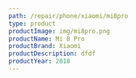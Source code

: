 ```yaml
---
path: /repair/phone/xiaomi/mi8pro
type: product
productImage: img/mi8pro.png
productName: Mi 8 Pro
productBrand: Xiaomi
productDescription: dfdf
productYear: 2018
---
```

